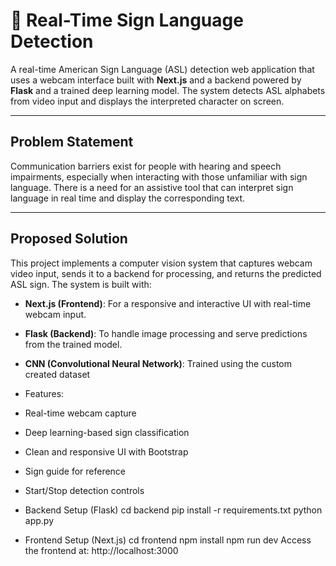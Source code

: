 # 🤟 Real-Time Sign Language Detection

A real-time American Sign Language (ASL) detection web application that uses a webcam interface built with **Next.js** and a backend powered by **Flask** and a trained deep learning model. The system detects ASL alphabets from video input and displays the interpreted character on screen.

---

##  Problem Statement

Communication barriers exist for people with hearing and speech impairments, especially when interacting with those unfamiliar with sign language. There is a need for an assistive tool that can interpret sign language in real time and display the corresponding text.

---

##  Proposed Solution

This project implements a computer vision system that captures webcam video input, sends it to a backend for processing, and returns the predicted ASL sign. The system is built with:

- **Next.js (Frontend)**: For a responsive and interactive UI with real-time webcam input.
- **Flask (Backend)**: To handle image processing and serve predictions from the trained model.
- **CNN (Convolutional Neural Network)**: Trained using the custom created dataset

-  Features:
- Real-time webcam capture
- Deep learning-based sign classification
- Clean and responsive UI with Bootstrap
- Sign guide for reference
- Start/Stop detection controls

- Backend Setup (Flask)
cd backend
pip install -r requirements.txt
python app.py

- Frontend Setup (Next.js)
cd frontend
npm install
npm run dev
Access the frontend at: http://localhost:3000

